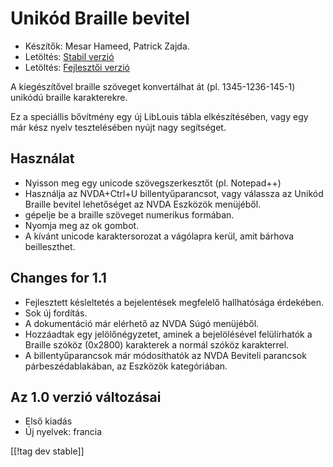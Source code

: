 # Unikód Braille bevitel #

* Készítők: Mesar Hameed, Patrick Zajda.
* Letöltés: [Stabil verzió][1]
* Letöltés: [Fejlesztői verzió][2]

A kiegészítővel braille szöveget konvertálhat át (pl. 1345-1236-145-1)
unikódú braille karakterekre.

Ez a speciállis bővítmény egy új LibLouis tábla elkészítésében, vagy egy már
kész nyelv tesztelésében nyújt nagy segítséget.

## Használat ##

* Nyisson meg egy unicode szövegszerkesztőt (pl. Notepad++)
* Használja az NVDA+Ctrl+U billentyűparancsot, vagy válassza az Unikód
  Braille bevitel lehetőséget az NVDA Eszközök menüjéből.
* gépelje be a braille szöveget numerikus formában.
* Nyomja meg az ok gombot.
* A kívánt unicode karaktersorozat a vágólapra kerül, amit bárhova
  beilleszthet.

## Changes for 1.1 ##

* Fejlesztett késleltetés a bejelentések megfelelő hallhatósága érdekében.
* Sok új fordítás.
* A dokumentáció már elérhető az NVDA Súgó menüjéből.
* Hozzáadtak egy jelölőnégyzetet, aminek a bejelölésével felülírhatók a
  Braille szóköz (0x2800) karakterek a normál szóköz karakterrel.
* A billentyűparancsok már módosíthatók az NVDA Beviteli parancsok
  párbeszédablakában, az Eszközök kategóriában.

## Az 1.0 verzió változásai ##

* Első kiadás
* Új nyelvek: francia

[[!tag dev stable]]

[1]: http://addons.nvda-project.org/files/get.php?file=ubi

[2]: http://addons.nvda-project.org/files/get.php?file=ubi-dev
